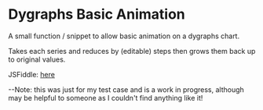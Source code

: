 # Dygraphs Basic Animation
A small function / snippet to allow basic animation on a dygraphs chart.

Takes each series and reduces by (editable) steps then grows them back up to original values.

JSFiddle: <a href="http://jsfiddle.net/eM2Mg/6739/">here</a>

--Note: this was just for my test case and is a work in progress, although may be helpful to someone as I couldn't find anything like it!
